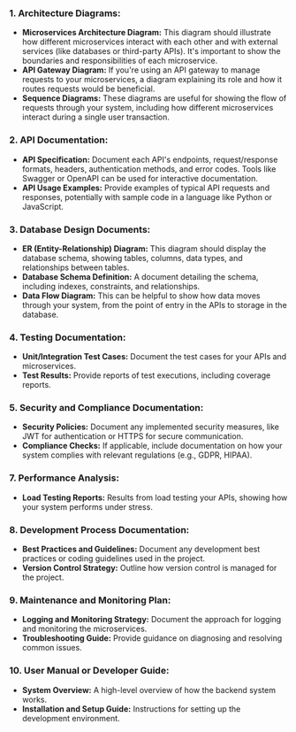 ### 1. **Architecture Diagrams:**
   - **Microservices Architecture Diagram:** This diagram should illustrate how different microservices interact with each other and with external services (like databases or third-party APIs). It's important to show the boundaries and responsibilities of each microservice.
   - **API Gateway Diagram:** If you're using an API gateway to manage requests to your microservices, a diagram explaining its role and how it routes requests would be beneficial.
   - **Sequence Diagrams:** These diagrams are useful for showing the flow of requests through your system, including how different microservices interact during a single user transaction.

### 2. **API Documentation:**
   - **API Specification:** Document each API's endpoints, request/response formats, headers, authentication methods, and error codes. Tools like Swagger or OpenAPI can be used for interactive documentation.
   - **API Usage Examples:** Provide examples of typical API requests and responses, potentially with sample code in a language like Python or JavaScript.

### 3. **Database Design Documents:**
   - **ER (Entity-Relationship) Diagram:** This diagram should display the database schema, showing tables, columns, data types, and relationships between tables.
   - **Database Schema Definition:** A document detailing the schema, including indexes, constraints, and relationships.
   - **Data Flow Diagram:** This can be helpful to show how data moves through your system, from the point of entry in the APIs to storage in the database.

### 4. **Testing Documentation:**
   - **Unit/Integration Test Cases:** Document the test cases for your APIs and microservices.
   - **Test Results:** Provide reports of test executions, including coverage reports.

### 5. **Security and Compliance Documentation:**
   - **Security Policies:** Document any implemented security measures, like JWT for authentication or HTTPS for secure communication.
   - **Compliance Checks:** If applicable, include documentation on how your system complies with relevant regulations (e.g., GDPR, HIPAA).

### 7. **Performance Analysis:**
   - **Load Testing Reports:** Results from load testing your APIs, showing how your system performs under stress.

### 8. **Development Process Documentation:**
   - **Best Practices and Guidelines:** Document any development best practices or coding guidelines used in the project.
   - **Version Control Strategy:** Outline how version control is managed for the project.

### 9. **Maintenance and Monitoring Plan:**
   - **Logging and Monitoring Strategy:** Document the approach for logging and monitoring the microservices.
   - **Troubleshooting Guide:** Provide guidance on diagnosing and resolving common issues.

### 10. **User Manual or Developer Guide:**
   - **System Overview:** A high-level overview of how the backend system works.
   - **Installation and Setup Guide:** Instructions for setting up the development environment.

